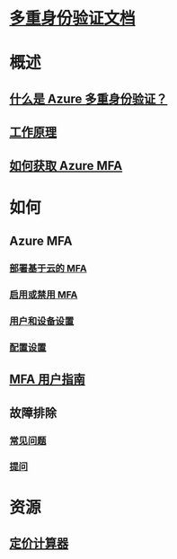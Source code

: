 # [多重身份验证文档](index.md)

# 概述

## [什么是 Azure 多重身份验证？](../active-directory/authentication/multi-factor-authentication.md)
## [工作原理](../active-directory/authentication/concept-mfa-howitworks.md)
## [如何获取 Azure MFA](../active-directory/authentication/concept-mfa-licensing.md)

# 如何

## Azure MFA
### [部署基于云的 MFA](../active-directory/authentication/howto-mfa-getstarted.md)
### [启用或禁用 MFA](../active-directory/authentication/howto-mfa-userstates.md)
### [用户和设备设置](../active-directory/authentication/howto-mfa-userdevicesettings.md)
### [配置设置](../active-directory/authentication/howto-mfa-mfasettings.md)

## [MFA 用户指南](../active-directory/user-help/multi-factor-authentication-end-user.md)

## 故障排除
### [常见问题](../active-directory/authentication/multi-factor-authentication-faq.md)
### [提问](https://social.msdn.microsoft.com/Forums/newthread?category=windowsazureplatform&forum=windowsazureactiveauthentication&prof=required)

# 资源
## [定价计算器](https://www.azure.cn/pricing/calculator/)

<!-- Update_Description: wording update -->